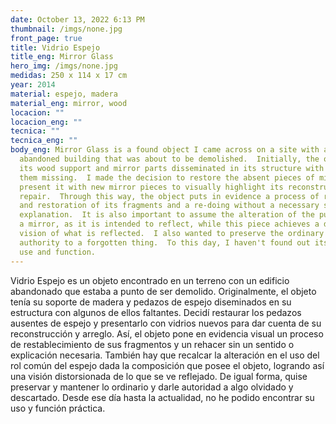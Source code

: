 ```yaml
---
date: October 13, 2022 6:13 PM
thumbnail: /imgs/none.jpg
front_page: true
title: Vidrio Espejo
title_eng: Mirror Glass
hero_img: /imgs/none.jpg
medidas: 250 x 114 x 17 cm
year: 2014
material: espejo, madera
material_eng: mirror, wood
locacion: ""
locacion_eng: ""
tecnica: ""
tecnica_eng: ""
body_eng: Mirror Glass is a found object I came across on a site with an
  abandoned building that was about to be demolished.  Initially, the object had
  its wood support and mirror parts disseminated in its structure with some of
  them missing.  I made the decision to restore the absent pieces of mirror and
  present it with new mirror pieces to visually highlight its reconstruction and
  repair.  Through this way, the object puts in evidence a process of reparation
  and restoration of its fragments and a re-doing without a necessary sense or
  explanation.  It is also important to assume the alteration of the purpose of
  a mirror, as it is intended to reflect, while this piece achieves a distorted
  vision of what is reflected.  I also wanted to preserve the ordinary and give
  authority to a forgotten thing.  To this day, I haven't found out its original
  use and function.
---
```

Vidrio Espejo es un objeto encontrado en un terreno con un edificio abandonado que estaba a punto de ser demolido.  Originalmente, el objeto tenía su soporte de madera y pedazos de espejo diseminados en su estructura con algunos de ellos faltantes.  Decidí restaurar los pedazos ausentes de espejo y presentarlo con vidrios nuevos para dar cuenta de su reconstrucción  y arreglo.  Así, el objeto pone en evidencia visual un proceso de restablecimiento de sus fragmentos y un rehacer sin un sentido o explicación necesaria.  También hay que recalcar la alteración en el uso del rol común del espejo dada la composición que posee el objeto, logrando así una visión distorsionada de lo que se ve reflejado.  De igual forma, quise preservar y mantener lo ordinario y darle autoridad a algo olvidado y descartado.  Desde ese día hasta la actualidad, no he podido encontrar su uso y función práctica.

